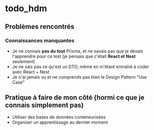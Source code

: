 # todo_hdm

## Problèmes rencontrés
### Connaissances manquantes
- Je ne connais **pas du tout** Prisma, et ne savais pas que je devais l'apprendre pour ce test (je pensais que c'était **React et Nest** seulement)
- Je ne sais pas ce qu'est un DTO, même en m'étant entraîné à coder avec React + Nest
- Je n'ai jamais vu et ne comprends pas bien le Design Pattern "Use Case"

## Pratique à faire de mon côté (hormi ce que je connais simplement pas)
- Utiliser des bases de données conteneurisées
- Organiser un apprentissage au dernier moment
